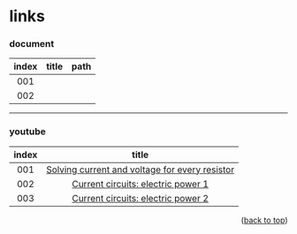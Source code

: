 <a name="topage"></a>

# links 

### document

| index | title | path |
| :-:   |  :-:  | :-:  |
|  001  |   |  |
|  002  |  |  |  

----

### youtube
| index | title | 
| :-:   |  :-:  | 
|  001  |  [Solving current and voltage for every resistor](https://youtu.be/KRqeQ1oSV6Y?si=WSS3Qrj_ZJk9DIQP) |
|  002  |  [Current circuits: electric power 1](https://youtu.be/9sn43TErDxE?si=-Q4DN4jULgXyebkC) | 
|  003  |  [Current circuits: electric power 2](https://youtu.be/NHT9mh0xlms?si=nwzc-qhSd1SCRDSG) | 

<p align="right">(<a href="#topage">back to top</a>)</p>
<br/>
<br/>
